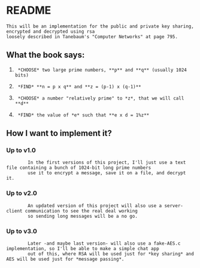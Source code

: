 
# README

    This will be an implementation for the public and private key sharing, encrypted and decrypted using rsa
    loosely described in Tanebaum's "Computer Networks" at page 795.

## What the book says:
1)      *CHOOSE* two large prime numbers, **p** and **q** (usually 1024 bits)
2)      *FIND* **n = p x q** and **z = (p-1) x (q-1)**
3)      *CHOOSE* a number "relatively prime" to *z*, that we will call **d**
4)      *FIND* the value of *e* such that **e x d = 1%z**

## How I want to implement it?

### Up to v1.0
            In the first versions of this project, I'll just use a text file containing a bunch of 1024-bit long prime numbers
            use it to encrypt a message, save it on a file, and decrypt it.

### Up to v2.0
            An updated version of this project will also use a server-client communication to see the real deal working
            so sending long messages will be a no go.

### Up to v3.0
            Later -and maybe last version- will also use a fake-AES.c implementation, so I'll be able to make a simple chat app
            out of this, where RSA will be used just for *key sharing* and AES will be used just for *message passing*.
